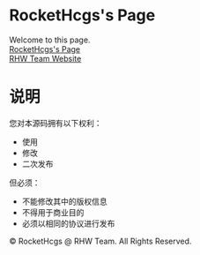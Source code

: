 ﻿# RocketHcgs's Page
Welcome to this page.  
[RocketHcgs's Page](http://rockethcgs.me/)  
[RHW Team Website](http://www.rhw-team.com/)  
  
# 说明
您对本源码拥有以下权利：  
- 使用  
- 修改  
- 二次发布  
  
但必须：
- 不能修改其中的版权信息  
- 不得用于商业目的  
- 必须以相同的协议进行发布  
  
© RocketHcgs @ RHW Team. All Rights Reserved.
